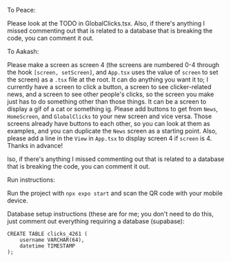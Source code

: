 To Peace:

Please look at the TODO in GlobalClicks.tsx. Also, if there's anything I missed commenting out that is related to a database that is breaking the code, you can comment it out.


To Aakash:

Please make a screen as screen 4 (the screens are numbered 0-4 through the hook ```[screen, setScreen]```, and ```App.tsx``` uses the value of ```screen``` to set the screen) as a ```.tsx``` file at the root. It can do anything you want it to; I currently have a screen to click a button, a screen to see clicker-related news, and a screen to see other people's clicks, so the screen you make just has to do something other than those things. It can be a screen to display a gif of a cat or something ig. Please add buttons to get from ```News```, ```HomeScreen```, and ```GlobalClicks``` to your new screen and vice versa. Those screens already have buttons to each other, so you can look at them as examples, and you can duplicate the ```News``` screen as a starting point. Also, please add a line in the ```View``` in ```App.tsx``` to display screen 4 if ```screen``` is 4. Thanks in advance!

lso, if there's anything I missed commenting out that is related to a database that is breaking the code, you can comment it out.


Run instructions:

Run the project with ```npx expo start``` and scan the QR code with your mobile device.


Database setup instructions (these are for me; you don't need to do this, just comment out everything requiring a database (supabase):

```
CREATE TABLE clicks_4261 (
    username VARCHAR(64),
    datetime TIMESTAMP
);
```
